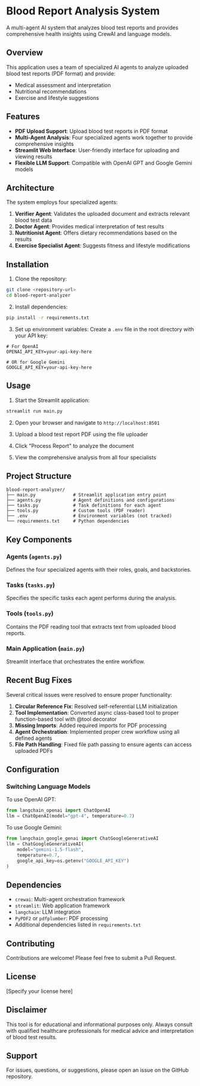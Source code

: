 # Blood Report Analysis System

A multi-agent AI system that analyzes blood test reports and provides comprehensive health insights using CrewAI and language models.

## Overview

This application uses a team of specialized AI agents to analyze uploaded blood test reports (PDF format) and provide:
- Medical assessment and interpretation
- Nutritional recommendations
- Exercise and lifestyle suggestions

## Features

- **PDF Upload Support**: Upload blood test reports in PDF format
- **Multi-Agent Analysis**: Four specialized agents work together to provide comprehensive insights
- **Streamlit Web Interface**: User-friendly interface for uploading and viewing results
- **Flexible LLM Support**: Compatible with OpenAI GPT and Google Gemini models

## Architecture

The system employs four specialized agents:

1. **Verifier Agent**: Validates the uploaded document and extracts relevant blood test data
2. **Doctor Agent**: Provides medical interpretation of test results
3. **Nutritionist Agent**: Offers dietary recommendations based on the results
4. **Exercise Specialist Agent**: Suggests fitness and lifestyle modifications

## Installation

1. Clone the repository:
```bash
git clone <repository-url>
cd blood-report-analyzer
```

2. Install dependencies:
```bash
pip install -r requirements.txt
```

3. Set up environment variables:
Create a `.env` file in the root directory with your API key:
```env
# For OpenAI
OPENAI_API_KEY=your-api-key-here

# OR for Google Gemini
GOOGLE_API_KEY=your-api-key-here
```

## Usage

1. Start the Streamlit application:
```bash
streamlit run main.py
```

2. Open your browser and navigate to `http://localhost:8501`

3. Upload a blood test report PDF using the file uploader

4. Click "Process Report" to analyze the document

5. View the comprehensive analysis from all four specialists

## Project Structure

```
blood-report-analyzer/
├── main.py              # Streamlit application entry point
├── agents.py            # Agent definitions and configurations
├── tasks.py             # Task definitions for each agent
├── tools.py             # Custom tools (PDF reader)
├── .env                 # Environment variables (not tracked)
└── requirements.txt     # Python dependencies
```

## Key Components

### Agents (`agents.py`)
Defines the four specialized agents with their roles, goals, and backstories.

### Tasks (`tasks.py`)
Specifies the specific tasks each agent performs during the analysis.

### Tools (`tools.py`)
Contains the PDF reading tool that extracts text from uploaded blood reports.

### Main Application (`main.py`)
Streamlit interface that orchestrates the entire workflow.

## Recent Bug Fixes

Several critical issues were resolved to ensure proper functionality:

1. **Circular Reference Fix**: Resolved self-referential LLM initialization
2. **Tool Implementation**: Converted async class-based tool to proper function-based tool with @tool decorator
3. **Missing Imports**: Added required imports for PDF processing
4. **Agent Orchestration**: Implemented proper crew workflow using all defined agents
5. **File Path Handling**: Fixed file path passing to ensure agents can access uploaded PDFs

## Configuration

### Switching Language Models

To use OpenAI GPT:
```python
from langchain_openai import ChatOpenAI
llm = ChatOpenAI(model="gpt-4", temperature=0.7)
```

To use Google Gemini:
```python
from langchain_google_genai import ChatGoogleGenerativeAI
llm = ChatGoogleGenerativeAI(
    model="gemini-1.5-flash",
    temperature=0.7,
    google_api_key=os.getenv("GOOGLE_API_KEY")
)
```

## Dependencies

- `crewai`: Multi-agent orchestration framework
- `streamlit`: Web application framework
- `langchain`: LLM integration
- `PyPDF2` or `pdfplumber`: PDF processing
- Additional dependencies listed in `requirements.txt`

## Contributing

Contributions are welcome! Please feel free to submit a Pull Request.

## License

[Specify your license here]

## Disclaimer

This tool is for educational and informational purposes only. Always consult with qualified healthcare professionals for medical advice and interpretation of blood test results.

## Support

For issues, questions, or suggestions, please open an issue on the GitHub repository.
